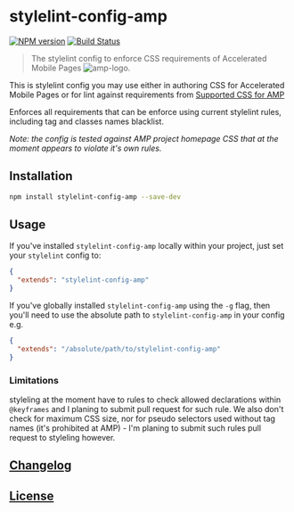 # stylelint-config-amp

[![NPM version](http://img.shields.io/npm/v/stylelint-config-amp.svg)](https://www.npmjs.org/package/stylelint-config-amp) [![Build Status](https://travis-ci.org/tinovyatkin/stylelint-config-amp.svg?branch=master)](https://travis-ci.org/tinovyatkin/stylelint-config-amp)

> The stylelint config to enforce CSS requirements of Accelerated Mobile Pages ![amp-logo](https://www.ampproject.org/static/img/logo-blue.svg).

This is stylelint config you may use either in authoring CSS for Accelerated Mobile Pages or for lint against requirements from [Supported CSS for AMP](https://www.ampproject.org/docs/guides/responsive/style_pages)

Enforces all requirements that can be enforce using current stylelint rules, including tag and classes names blacklist.

_Note: the config is tested against AMP project homepage CSS that at the moment appears to violate it's own rules._

## Installation

```bash
npm install stylelint-config-amp --save-dev
```

## Usage

If you've installed `stylelint-config-amp` locally within your project, just set your `stylelint` config to:

```json
{
  "extends": "stylelint-config-amp"
}
```

If you've globally installed `stylelint-config-amp` using the `-g` flag, then you'll need to use the absolute path to `stylelint-config-amp` in your config e.g.

```json
{
  "extends": "/absolute/path/to/stylelint-config-amp"
}
```

### Limitations

styleling at the moment have to rules to check allowed declarations within `@keyframes` and I planing to submit pull request for such rule.
We also don't check for maximum CSS size, nor for pseudo selectors used without tag names (it's prohibited at AMP) - I'm planing to submit such rules pull request to styleling however.


## [Changelog](CHANGELOG.md)

## [License](LICENSE)
